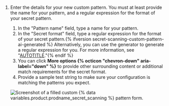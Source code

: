 1. Enter the details for your new custom pattern. You must at least provide the name for your pattern, and a regular expression for the format of your secret pattern.
   1. In the "Pattern name" field, type a name for your pattern.
   1. In the "Secret format" field, type a regular expression for the format of your secret pattern.{% ifversion secret-scanning-custom-pattern-ai-generated %} Alternatively, you can use the generator to generate a regular expression for you. For more information, see "[AUTOTITLE](/code-security/secret-scanning/copilot-secret-scanning/generating-regular-expressions-for-custom-patterns-with-copilot-secret-scanning)."{% endif %}
   1. You can click **More options {% octicon "chevron-down" aria-label="down" %}** to provide other surrounding content or additional match requirements for the secret format.
   1. Provide a sample test string to make sure your configuration is matching the patterns you expect.

   ![Screenshot of a filled custom {% data variables.product.prodname_secret_scanning %} pattern form.](/assets/images/help/repository/secret-scanning-create-custom-pattern.png)
